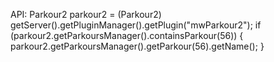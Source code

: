 API:
Parkour2 parkour2 = (Parkour2) getServer().getPluginManager().getPlugin("mwParkour2");
if (parkour2.getParkoursManager().containsParkour(56)) {
  parkour2.getParkoursManager().getParkour(56).getName();
}

